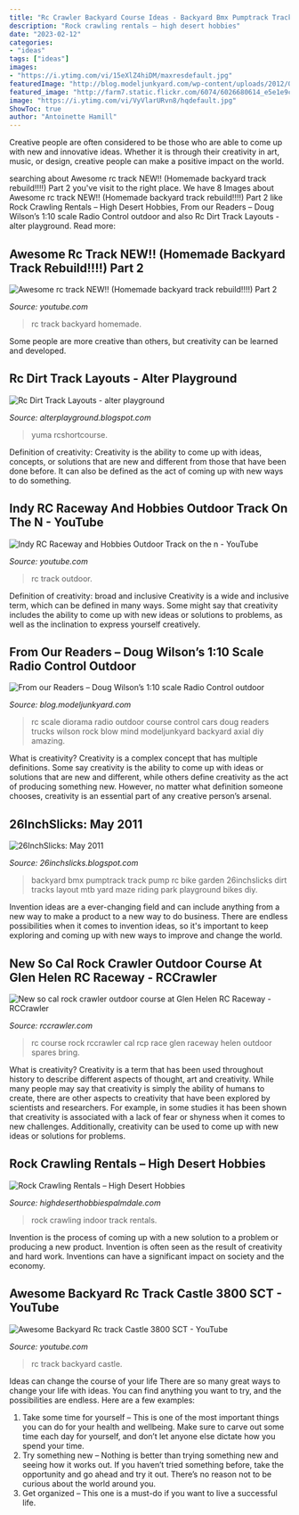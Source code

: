 ```yaml
---
title: "Rc Crawler Backyard Course Ideas - Backyard Bmx Pumptrack Track Pump Rc Bike Garden 26inchslicks Dirt Tracks Layout Mtb Yard Maze Riding Park Playground Bikes Diy"
description: "Rock crawling rentals – high desert hobbies"
date: "2023-02-12"
categories:
- "ideas"
tags: ["ideas"]
images:
- "https://i.ytimg.com/vi/15eXlZ4hiDM/maxresdefault.jpg"
featuredImage: "http://blog.modeljunkyard.com/wp-content/uploads/2012/08/wolf-creek-rc-scale-park-outdoor-diorama-4.jpg"
featured_image: "http://farm7.static.flickr.com/6074/6026680614_e5e1e9c3bd.jpg"
image: "https://i.ytimg.com/vi/VyVlarURvn8/hqdefault.jpg"
ShowToc: true
author: "Antoinette Hamill"
---
```



Creative people are often considered to be those who are able to come up with new and innovative ideas. Whether it is through their creativity in art, music, or design, creative people can make a positive impact on the world.

	

		
searching about Awesome rc track NEW!! (Homemade backyard track rebuild!!!!) Part 2 you've visit to the right place. We have 8 Images about Awesome rc track NEW!! (Homemade backyard track rebuild!!!!) Part 2 like Rock Crawling Rentals – High Desert Hobbies, From our Readers – Doug Wilson’s 1:10 scale Radio Control outdoor and also Rc Dirt Track Layouts - alter playground. Read more:
		
    
## Awesome Rc Track NEW!! (Homemade Backyard Track Rebuild!!!!) Part 2

<img loading=lazy src="https://i.ytimg.com/vi/VyVlarURvn8/hqdefault.jpg" onerror="this.onerror=null;this.src='https://tse2.mm.bing.net/th?id=OIP.S2hujB3Frdk0scF68PdqCwHaFj&amp;pid=15.1';" alt="Awesome rc track NEW!! (Homemade backyard track rebuild!!!!) Part 2">

_Source: youtube.com_

>rc track backyard homemade. 

	

Some people are more creative than others, but creativity can be learned and developed.

    
## Rc Dirt Track Layouts - Alter Playground

<img loading=lazy src="http://farm7.static.flickr.com/6074/6026680614_e5e1e9c3bd.jpg" onerror="this.onerror=null;this.src='https://tse4.mm.bing.net/th?id=OIP.CIeRnEySU8KsXq3cLNog5wHaE4&amp;pid=15.1';" alt="Rc Dirt Track Layouts - alter playground">

_Source: alterplayground.blogspot.com_

>yuma rcshortcourse. 

	

Definition of creativity:
Creativity is the ability to come up with ideas, concepts, or solutions that are new and different from those that have been done before. It can also be defined as the act of coming up with new ways to do something.

    
## Indy RC Raceway And Hobbies Outdoor Track On The N - YouTube

<img loading=lazy src="https://i.ytimg.com/vi/85x8IDpa7m8/maxresdefault.jpg" onerror="this.onerror=null;this.src='https://tse2.mm.bing.net/th?id=OIP.GV1CBl0VtsbyPKe0VL1-ngHaEK&amp;pid=15.1';" alt="Indy RC Raceway and Hobbies Outdoor Track on the n - YouTube">

_Source: youtube.com_

>rc track outdoor. 

	

Definition of creativity: broad and inclusive
Creativity is a wide and inclusive term, which can be defined in many ways. Some might say that creativity includes the ability to come up with new ideas or solutions to problems, as well as the inclination to express yourself creatively.

    
## From Our Readers – Doug Wilson’s 1:10 Scale Radio Control Outdoor

<img loading=lazy src="http://blog.modeljunkyard.com/wp-content/uploads/2012/08/wolf-creek-rc-scale-park-outdoor-diorama-4.jpg" onerror="this.onerror=null;this.src='https://tse2.mm.bing.net/th?id=OIP.IZFOnDVT9syhjp6C_JtuiAHaFj&amp;pid=15.1';" alt="From our Readers – Doug Wilson’s 1:10 scale Radio Control outdoor">

_Source: blog.modeljunkyard.com_

>rc scale diorama radio outdoor course control cars doug readers trucks wilson rock blow mind modeljunkyard backyard axial diy amazing. 

	

What is creativity?
Creativity is a complex concept that has multiple definitions. Some say creativity is the ability to come up with ideas or solutions that are new and different, while others define creativity as the act of producing something new. However, no matter what definition someone chooses, creativity is an essential part of any creative person’s arsenal.

    
## 26InchSlicks: May 2011

<img loading=lazy src="http://1.bp.blogspot.com/-xV4telVVeQM/Tdnt5mJL1xI/AAAAAAAAEek/_90dBOFay24/s1600/P5220652.JPG" onerror="this.onerror=null;this.src='https://tse2.mm.bing.net/th?id=OIP.Ht1S2aShmwvgz5mgLMcUTAHaFj&amp;pid=15.1';" alt="26InchSlicks: May 2011">

_Source: 26inchslicks.blogspot.com_

>backyard bmx pumptrack track pump rc bike garden 26inchslicks dirt tracks layout mtb yard maze riding park playground bikes diy. 

	

Invention ideas are a ever-changing field and can include anything from a new way to make a product to a new way to do business. There are endless possibilities when it comes to invention ideas, so it's important to keep exploring and coming up with new ways to improve and change the world.

    
## New So Cal Rock Crawler Outdoor Course At Glen Helen RC Raceway - RCCrawler

<img loading=lazy src="http://www.rccrawler.com/forum/attachments/california/235189d1366493578-axlsnapper.jpg" onerror="this.onerror=null;this.src='https://tse4.mm.bing.net/th?id=OIP.qPSTVq7726PGavh0NgE4LgHaJ4&amp;pid=15.1';" alt="New so cal rock crawler outdoor course at Glen Helen RC Raceway - RCCrawler">

_Source: rccrawler.com_

>rc course rock rccrawler cal rcp race glen raceway helen outdoor spares bring. 

	

What is creativity?
Creativity is a term that has been used throughout history to describe different aspects of thought, art and creativity. While many people may say that creativity is simply the ability of humans to create, there are other aspects to creativity that have been explored by scientists and researchers. For example, in some studies it has been shown that creativity is associated with a lack of fear or shyness when it comes to new challenges. Additionally, creativity can be used to come up with new ideas or solutions for problems.

    
## Rock Crawling Rentals – High Desert Hobbies

<img loading=lazy src="https://highdeserthobbiespalmdale.com/wp-content/uploads/2017/11/hdh-indoor-crawl-2.jpg" onerror="this.onerror=null;this.src='https://tse3.mm.bing.net/th?id=OIP.NdR8eJdNMFylHGeRtxKwhwHaEK&amp;pid=15.1';" alt="Rock Crawling Rentals – High Desert Hobbies">

_Source: highdeserthobbiespalmdale.com_

>rock crawling indoor track rentals. 

	

Invention is the process of coming up with a new solution to a problem or producing a new product. Invention is often seen as the result of creativity and hard work. Inventions can have a significant impact on society and the economy.

    
## Awesome Backyard Rc Track Castle 3800 SCT - YouTube

<img loading=lazy src="https://i.ytimg.com/vi/15eXlZ4hiDM/maxresdefault.jpg" onerror="this.onerror=null;this.src='https://tse1.mm.bing.net/th?id=OIP.25yCCdiW9K-r8B1Y0yOaGwHaEK&amp;pid=15.1';" alt="Awesome Backyard Rc track Castle 3800 SCT - YouTube">

_Source: youtube.com_

>rc track backyard castle. 

	

Ideas can change the course of your life
There are so many great ways to change your life with ideas. You can find anything you want to try, and the possibilities are endless. Here are a few examples: 
1. Take some time for yourself – This is one of the most important things you can do for your health and wellbeing. Make sure to carve out some time each day for yourself, and don’t let anyone else dictate how you spend your time. 
2. Try something new – Nothing is better than trying something new and seeing how it works out. If you haven’t tried something before, take the opportunity and go ahead and try it out. There’s no reason not to be curious about the world around you. 
3. Get organized – This one is a must-do if you want to live a successful life.

